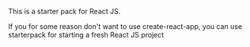 This is a starter pack for React JS.

If you for some reason don't want to use create-react-app, you can use starterpack for starting a fresh React JS project
